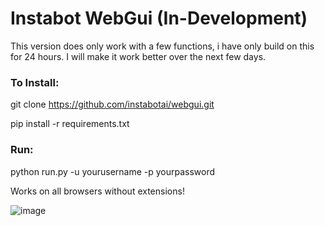 # Instabot WebGui (In-Development)
This version does only work with a few functions, i have only build on this for 24 hours. 
I will make it work better over the next few days. 

### To Install:
git clone https://github.com/instabotai/webgui.git

pip install -r requirements.txt

### Run: 
python run.py -u yourusername -p yourpassword

Works on all browsers without extensions!

![image](https://i.imgur.com/33MdNvS.png)

